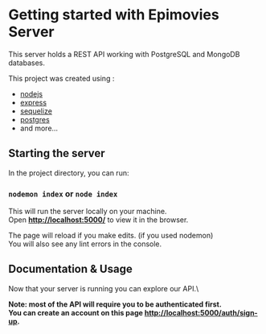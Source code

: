 # Getting started with Epimovies Server
This server holds a REST API working with PostgreSQL and MongoDB databases.  

This project was created using :   
  * [nodejs](https://github.com/nodejs/node)  
  * [express](https://github.com/expressjs/express)  
  * [sequelize](https://github.com/sequelize/sequelize)  
  * [postgres](https://github.com/postgres/postgres)  
  * and more...  

## Starting the server

In the project directory, you can run:

### `nodemon index` or `node index` 
 
This will run the server locally on your machine.\
Open **[http://localhost:5000/](http://localhost:5000/)** to view it in the browser.

The page will reload if you make edits. (if you used nodemon)\
You will also see any lint errors in the console.

## Documentation & Usage

Now that your server is running you can explore our API.\

**Note: most of the API will require you to be authenticated first. \
You can create an account on this page [http://localhost:5000/auth/sign-up](http://localhost:5000/auth/sign-up).**


